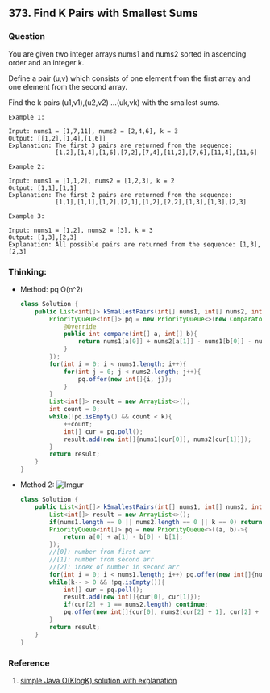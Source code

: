 ## 373. Find K Pairs with Smallest Sums

### Question
You are given two integer arrays nums1 and nums2 sorted in ascending order and an integer k.

Define a pair (u,v) which consists of one element from the first array and one element from the second array.

Find the k pairs (u1,v1),(u2,v2) ...(uk,vk) with the smallest sums.

```
Example 1:

Input: nums1 = [1,7,11], nums2 = [2,4,6], k = 3
Output: [[1,2],[1,4],[1,6]] 
Explanation: The first 3 pairs are returned from the sequence: 
             [1,2],[1,4],[1,6],[7,2],[7,4],[11,2],[7,6],[11,4],[11,6]

Example 2:

Input: nums1 = [1,1,2], nums2 = [1,2,3], k = 2
Output: [1,1],[1,1]
Explanation: The first 2 pairs are returned from the sequence: 
             [1,1],[1,1],[1,2],[2,1],[1,2],[2,2],[1,3],[1,3],[2,3]

Example 3:

Input: nums1 = [1,2], nums2 = [3], k = 3
Output: [1,3],[2,3]
Explanation: All possible pairs are returned from the sequence: [1,3],[2,3]
```

### Thinking:
* Method: pq O(n^2)
    ```Java
   class Solution {
        public List<int[]> kSmallestPairs(int[] nums1, int[] nums2, int k) {
            PriorityQueue<int[]> pq = new PriorityQueue<>(new Comparator<int[]>(){
                @Override
                public int compare(int[] a, int[] b){
                    return nums1[a[0]] + nums2[a[1]] - nums1[b[0]] - nums2[b[1]];                
                }
            });
            for(int i = 0; i < nums1.length; i++){
                for(int j = 0; j < nums2.length; j++){
                    pq.offer(new int[]{i, j});
                }
            }
            List<int[]> result = new ArrayList<>();
            int count = 0;
            while(!pq.isEmpty() && count < k){
                ++count;
                int[] cur = pq.poll();
                result.add(new int[]{nums1[cur[0]], nums2[cur[1]]});
            }
            return result;
        }
    }
    ```

* Method 2:
    ![Imgur](https://i.imgur.com/7wumtms.png)
    ```Java
    class Solution {
        public List<int[]> kSmallestPairs(int[] nums1, int[] nums2, int k) {
            List<int[]> result = new ArrayList<>();
            if(nums1.length == 0 || nums2.length == 0 || k == 0) return result;
            PriorityQueue<int[]> pq = new PriorityQueue<>((a, b)->{
                return a[0] + a[1] - b[0] - b[1];
            });
            //[0]: number from first arr
            //[1]: number from second arr
            //[2]: index of number in second arr
            for(int i = 0; i < nums1.length; i++) pq.offer(new int[]{nums1[i], nums2[0], 0}); 
            while(k-- > 0 && !pq.isEmpty()){
                int[] cur = pq.poll();
                result.add(new int[]{cur[0], cur[1]});
                if(cur[2] + 1 == nums2.length) continue;
                pq.offer(new int[]{cur[0], nums2[cur[2] + 1], cur[2] + 1});
            }
            return result;
        }
    }
    ```

### Reference
1. [simple Java O(KlogK) solution with explanation](https://leetcode.com/problems/find-k-pairs-with-smallest-sums/discuss/84551/simple-Java-O(KlogK)-solution-with-explanation)